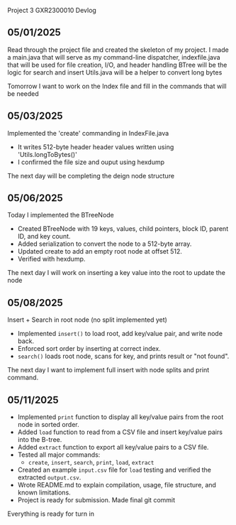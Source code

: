 Project 3 GXR2300010 Devlog

## 05/01/2025

Read through the project file and created the skeleton of my project. I made a main.java that will serve as my command-line dispatcher, indexfile.java that will be used for file creation, I/O, and header handling
BTree will be the logic for search and insert
Utils.java will be a helper to convert long bytes

Tomorrow I want to work on the Index file and fill in the commands that will be needed

## 05/03/2025

Implemented the 'create' commanding in IndexFile.java

- It writes 512-byte header
header values written using 'Utils.longToBytes()'
- I confirmed the file size and ouput using hexdump

The next day will be completing the deign node structure 

## 05/06/2025

Today I implemented the BTreeNode

- Created BTreeNode with 19 keys, values, child pointers, block ID, parent ID, and key count.
- Added serialization to convert the node to a 512-byte array.
- Updated create to add an empty root node at offset 512.
- Verified with hexdump.

The next day I will work on inserting a key value into the root to update the node

## 05/08/2025

Insert + Search in root node (no split implemented yet)

- Implemented `insert()` to load root, add key/value pair, and write node back.
- Enforced sort order by inserting at correct index.
- `search()` loads root node, scans for key, and prints result or "not found".

The next day I want to implement full insert with node splits and print command.

## 05/11/2025

- Implemented `print` function to display all key/value pairs from the root node in sorted order.
- Added `load` function to read from a CSV file and insert key/value pairs into the B-tree.
- Added `extract` function to export all key/value pairs to a CSV file.
- Tested all major commands:
  - `create`, `insert`, `search`, `print`, `load`, `extract`
- Created an example `input.csv` file for `load` testing and verified the extracted `output.csv`.
- Wrote README.md to explain compilation, usage, file structure, and known limitations.
- Project is ready for submission. Made final git commit

Everything is ready for turn in